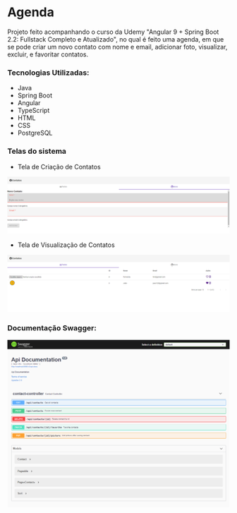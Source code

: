 # Agenda

Projeto feito acompanhando o curso da Udemy "Angular 9 + Spring Boot 2.2: Fullstack Completo e Atualizado", no qual é feito uma agenda, em que se pode criar um novo contato com nome e email, adicionar foto, visualizar, excluir, e favoritar contatos.


### Tecnologias Utilizadas:

- Java
- Spring Boot
- Angular
- TypeScript
- HTML
- CSS
- PostgreSQL

### Telas do sistema

- Tela de Criação de Contatos

![pagina-criar-contatos.png](pagina-criar-contatos.png)


- Tela de Visualização de Contatos
 
![pagina-lista-contatos.png](pagina-lista-contatos.png)

### Documentação Swagger:

![documentacao-swagger.png](documentacao-swagger.png)

